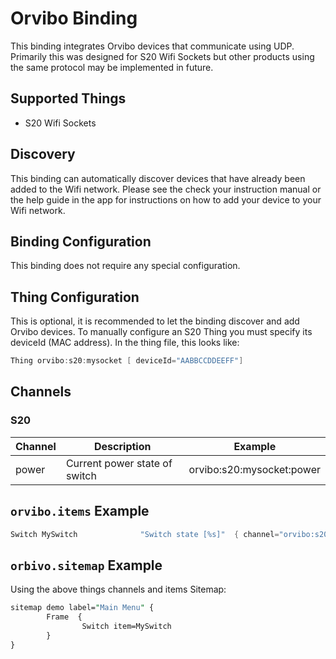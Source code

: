 # Orvibo Binding

This binding integrates Orvibo devices that communicate using UDP.
Primarily this was designed for S20 Wifi Sockets but other products using the same protocol may be implemented in future.

## Supported Things

- S20 Wifi Sockets

## Discovery

This binding can automatically discover devices that have already been added to the Wifi network.  Please see the check your instruction manual or the help guide in the app for instructions on how to add your device to your Wifi network.

## Binding Configuration

This binding does not require any special configuration.

## Thing Configuration

This is optional, it is recommended to let the binding discover and add Orvibo devices.
To manually configure an S20 Thing you must specify its deviceId (MAC address).
In the thing file, this looks like:

```java
Thing orvibo:s20:mysocket [ deviceId="AABBCCDDEEFF"]
```

## Channels

### S20

| Channel | Description                   | Example                   |
|---------|-------------------------------|---------------------------|
| power   | Current power state of switch | orvibo:s20:mysocket:power |

## `orvibo.items` Example

```java
Switch MySwitch              "Switch state [%s]"  { channel="orvibo:s20:mysocket:power" }
```

## `orbivo.sitemap` Example

Using the above things channels and items
Sitemap:

```perl
sitemap demo label="Main Menu" {
        Frame  {
                Switch item=MySwitch
        }
}
```
